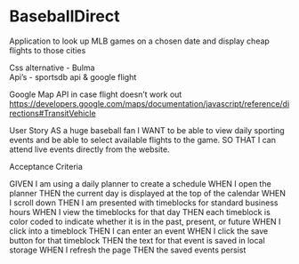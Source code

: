 # BaseballDirect
Application to look up MLB games on a chosen date and display cheap flights to those cities

Css alternative  -  Bulma  
Api’s - sportsdb api  & google flight




Google Map API in case flight doesn’t work out
https://developers.google.com/maps/documentation/javascript/reference/directions#TransitVehicle 






User Story
AS a huge baseball fan 
I WANT to be able to view daily sporting events and be able to select available flights to the game.
SO THAT I can attend live events directly from the website.


Acceptance Criteria

GIVEN I am using a daily planner to create a schedule
WHEN I open the planner
THEN the current day is displayed at the top of the calendar
WHEN I scroll down
THEN I am presented with timeblocks for standard business hours
WHEN I view the timeblocks for that day
THEN each timeblock is color coded to indicate whether it is in the past, present, or future
WHEN I click into a timeblock
THEN I can enter an event
WHEN I click the save button for that timeblock
THEN the text for that event is saved in local storage
WHEN I refresh the page
THEN the saved events persist
